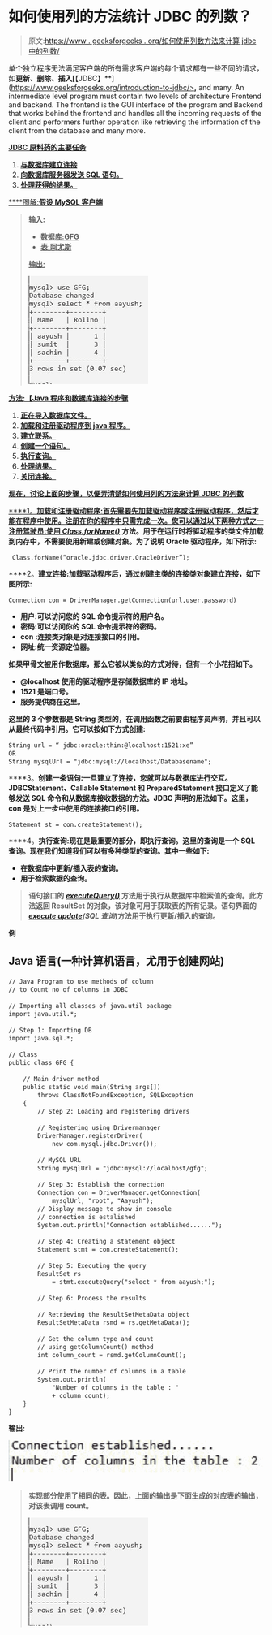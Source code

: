 # 如何使用列的方法统计 JDBC 的列数？

> 原文:[https://www . geeksforgeeks . org/如何使用列数方法来计算 jdbc 中的列数/](https://www.geeksforgeeks.org/how-to-use-methods-of-column-to-count-number-of-columns-in-jdbc/)

单个独立程序无法满足客户端的所有需求客户端的每个请求都有一些不同的请求，如[](https://www.geeksforgeeks.org/introduction-to-jdbc/)**更新、删除、插入[**【JDBC】**](https://www.geeksforgeeks.org/introduction-to-jdbc/><strong>,</strong></a> and many. An intermediate level program must contain two levels of architecture Frontend and backend. The frontend is the GUI interface of the program and Backend that works behind the frontend and handles all the incoming requests of the client and performers further operation like retrieving the information of the client from the database and many more.  </p>
<p><a href=)是 java 语言的著名 API 之一，用于将在结构化查询语言上工作的关系数据库与 java 程序连接起来。JDBC 连同数据库驱动程序能够访问数据库和电子表格。存储在关系数据库(RDB)中的企业数据可以在 JDBC API 的帮助下访问。**

**JDBC 原料药的主要任务**

1.  **与数据库建立连接**
2.  **向数据库服务器发送 SQL 语句。**
3.  **处理获得的结果。**

****图解:**假设 MySQL 客户端**

> ****输入:****
> 
> *   **数据库:GFG**
> *   **表:阿尤斯**
> 
> ****输出:****
> 
> **![](img/1feb00584192a7b0691d2864028aff64.png)**

****方法:【Java 程序和数据库连接的步骤****

1.  **正在导入数据库文件。**
2.  **加载和注册驱动程序到 java 程序。**
3.  **建立联系。**
4.  **创建一个语句。**
5.  **执行查询。**
6.  **处理结果。**
7.  **关闭连接。**

**现在，讨论上面的步骤，以便弄清楚如何使用列的方法来计算 JDBC 的列数**

****1。**加载和注册驱动程序:首先需要先加载驱动程序或注册驱动程序，然后才能在程序中使用。注册在你的程序中只需完成一次。您可以通过以下两种方式之一注册驾驶员:使用 [*Class.forName()*](https://www.geeksforgeeks.org/class-forname-method-in-java-with-examples/) 方法。用于在运行时将驱动程序的类文件加载到内存中，不需要使用新建或创建对象。为了说明 Oracle 驱动程序，如下所示:**

```
 Class.forName(“oracle.jdbc.driver.OracleDriver”);
```

****2。**建立连接:加载驱动程序后，通过创建主类的连接类对象建立连接，如下图所示:**

```
Connection con = DriverManager.getConnection(url,user,password)
```

*   ****用户**:可以访问您的 SQL 命令提示符的用户名。**
*   ****密码**:可以访问你的 SQL 命令提示符的密码。**
*   ****con** :连接类对象是对连接接口的引用。**
*   ****网址**:统一资源定位器。**

**如果甲骨文被用作数据库，那么它被以类似的方式对待，但有一个小花招如下。**

*   **@localhost 使用的驱动程序是存储数据库的 IP 地址。**
*   **1521 是端口号。**
*   **服务提供商在这里。**

**这里的 3 个参数都是 String 类型的，在调用函数之前要由程序员声明，并且可以从最终代码中引用。它可以按如下方式创建:**

```
String url = “ jdbc:oracle:thin:@localhost:1521:xe”
OR
String mysqlUrl = "jdbc:mysql://localhost/Databasename";
```

****3。**创建一条语句:一旦建立了连接，您就可以与数据库进行交互。JDBCStatement、Callable Statement 和 PreparedStatement 接口定义了能够发送 SQL 命令和从数据库接收数据的方法。JDBC 声明的用法如下。这里，con 是对上一步中使用的连接接口的引用。**

```
Statement st = con.createStatement();
```

****4。**执行查询:现在是最重要的部分，即执行查询。这里的查询是一个 SQL 查询。现在我们知道我们可以有多种类型的查询。其中一些如下:**

*   **在数据库中更新/插入表的查询。**
*   **用于检索数据的查询。**

> **语句接口的 [*executeQuery()*](https://www.geeksforgeeks.org/establishing-jdbc-connection-in-java/) 方法用于执行从数据库中检索值的查询。此方法返回 ResultSet 的对象，该对象可用于获取表的所有记录。语句界面的[*execute update*](https://www.geeksforgeeks.org/performing-database-operations-java-sql-create-insert-update-delete-select/)*(SQL 查询*)方法用于执行更新/插入的查询。**

****例****

## **Java 语言(一种计算机语言，尤用于创建网站)**

```
// Java Program to use methods of column
// to Count no of columns in JDBC

// Importing all classes of java.util package
import java.util.*;

// Step 1: Importing DB
import java.sql.*;

// Class
public class GFG {

    // Main driver method
    public static void main(String args[])
        throws ClassNotFoundException, SQLException
    {
        // Step 2: Loading and registering drivers

        // Registering using Drivermanager
        DriverManager.registerDriver(
            new com.mysql.jdbc.Driver());

        // MySQL URL
        String mysqlUrl = "jdbc:mysql://localhost/gfg";

        // Step 3: Establish the connection
        Connection con = DriverManager.getConnection(
            mysqlUrl, "root", "Aayush");
        // Display message to show in console
        // connection is estalished
        System.out.println("Connection established......");

        // Step 4: Creating a statement object
        Statement stmt = con.createStatement();

        // Step 5: Executing the query
        ResultSet rs
            = stmt.executeQuery("select * from aayush;");

        // Step 6: Process the results

        // Retrieving the ResultSetMetaData object
        ResultSetMetaData rsmd = rs.getMetaData();

        // Get the column type and count
        // using getColumnCount() method
        int column_count = rsmd.getColumnCount();

        // Print the number of columns in a table
        System.out.println(
            "Number of columns in the table : "
            + column_count);
    }
}
```

****输出:****

**![](img/cb99cda877151d7caa6fccaa6bce811e.png)**

> **实现部分使用了相同的表。因此，上面的输出是下面生成的对应表的输出，对该表调用 count。**
> 
> **![](img/1feb00584192a7b0691d2864028aff64.png)**